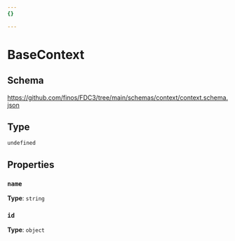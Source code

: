 ```yaml
---
{}

---
```


# BaseContext

## Schema

<https://github.com/finos/FDC3/tree/main/schemas/context/context.schema.json>

## Type

`undefined`

## Properties

### `name`

**Type**: `string`

### `id`

**Type**: `object`

